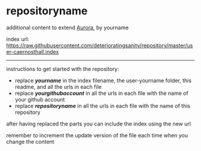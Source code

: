 # repositoryname
additional content to extend [Aurora](https://aurorabuilder.com/), by yourname

index url: https://raw.githubusercontent.com/deterioratingsanity/repository/master/user-caernosthall.index

---

instructions to get started with the repository:

- replace ***yourname*** in the index filename, the user-yourname folder, this readme, and all the urls in each file
- replace ***yourgithubaccount*** in all the urls in each file with the name of your github account
- replace ***repositoryname*** in all the urls in each file with the name of this repository

after having replaced the parts you can include the index using the new url

remember to increment the update version of the file each time when you change the content
